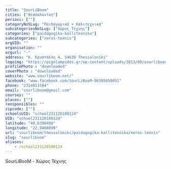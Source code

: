 ```yaml
---
title: "SourLiBoom"
cities: ["Θεσσαλονίκη"]
perioxi: [""]
categoryNoSLug: "Παιδαγωγικά + Καλιτεχνικά"
subcategoriesNoSLug: ["Χώρος Τέχνης"]
categories: ["paidagogika-kallitexnika"]
subcategories: ["xoros-texnis"]
orgUID: ""
organisation: ""
orgurl: "-"
address: "Κ. Κρυστάλλη 4, 54630 Thessaloníki"
logoimg: "https://pigolampides.gr/wp-content/uploads/2013/08/sourliboom-logo-360x240.jpg"
profilePhoto : "downloaded"
coverPhoto : "downloaded"
website: "www.sourliboom.net/"
facebook: "www.facebook.com/SourLiBooM-96305050051"
phone: "2314011584"
email: "sourliboom@gmail.com"
courses: ""
places: [""]
rensponsibles: ""
zipcode: [""]
schoolsUID: "school231120180124"
UID: "school231120180124"
latitude: "40,6398498"
longitude: "22,9406099"
url: "sourliboom/thessaloniki/paidagogika-kallitexnika/xoros-texnis"
slug: "sourliboom"
aliases:
    - /school231120180124
---
```



SourLiBooM - Χώρος Τέχνης

